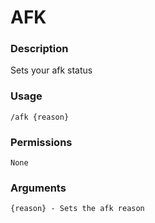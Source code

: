 # AFK

### **Description**

Sets your afk status

### Usage

```
/afk {reason}
```

### Permissions

```
None
```

### Arguments

```
{reason} - Sets the afk reason
```
